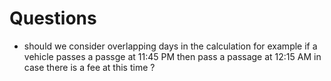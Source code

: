 ﻿# Questions

- should we consider overlapping days in the calculation for example if a vehicle passes a passge at 11:45 PM then pass a passage at 12:15 AM in case there is a fee at this time ?
